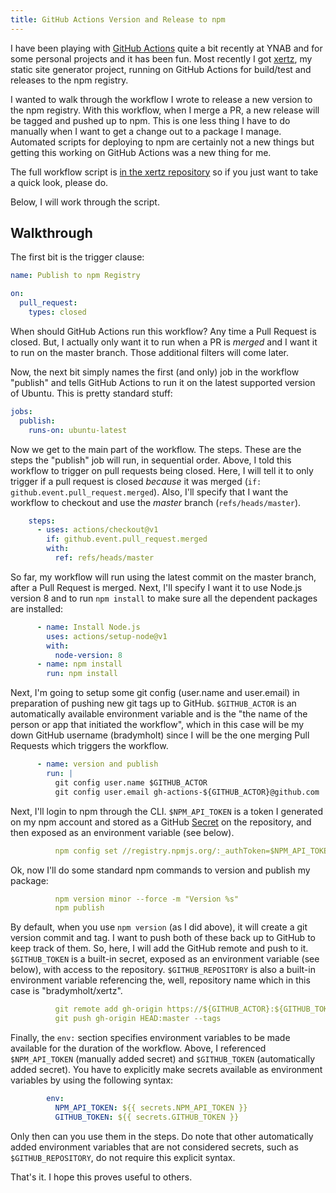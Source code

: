 ```yaml
---
title: GitHub Actions Version and Release to npm
---
```


I have been playing with [GitHub Actions](https://github.com/features/actions) quite a bit recently at YNAB and for some personal projects and it has been fun.  Most recently I got [xertz](https://github.com/bradymholt/xertz), my static site generator project, running on GitHub Actions for build/test and releases to the npm registry.

I wanted to walk through the workflow I wrote to release a new version to the npm registry.  With this workflow, when I merge a PR, a new release will be tagged and pushed up to npm.  This is one less thing I have to do manually when I want to get a change out to a package I manage.  Automated scripts for deploying to npm are certainly not a new things but getting this working on GitHub Actions was a new thing for me.

The full workflow script is [in the xertz repository](https://github.com/bradymholt/xertz/blob/master/.github/workflows/publish.yml) so if you just want to take a quick look, please do.

Below, I will work through the script.

## Walkthrough

The first bit is the trigger clause:

```yaml
name: Publish to npm Registry

on:
  pull_request:
    types: closed
```

 When should GitHub Actions run this workflow?  Any time a Pull Request is closed.  But, I actually only want it to run when a PR is _merged_ and I want it to run on the master branch.  Those additional filters will come later.

Now, the next bit simply names the first (and only) job in the workflow "publish" and tells GitHub Actions to run it on the latest supported version of Ubuntu.  This is pretty standard stuff:

```yaml
jobs:
  publish:
    runs-on: ubuntu-latest
```

Now we get to the main part of the workflow.  The steps.  These are the steps the "publish" job will run, in sequential order.  Above, I told this workflow to trigger on pull requests being closed.  Here, I will tell it to only trigger if a pull request is closed _because_ it was merged (`if: github.event.pull_request.merged`).  Also, I'll specify that I want the workflow to checkout and use the _master_ branch (`refs/heads/master`).

```yaml
    steps:
      - uses: actions/checkout@v1
        if: github.event.pull_request.merged
        with:
          ref: refs/heads/master
```

So far, my workflow will run using the latest commit on the master branch, after a Pull Request is merged.  Next, I'll specify I want it to use Node.js version 8 and to run `npm install` to make sure all the dependent packages are installed:

```yaml
      - name: Install Node.js
        uses: actions/setup-node@v1
        with:
          node-version: 8
      - name: npm install
        run: npm install
```
Next, I'm going to setup some git config (user.name and user.email) in preparation of pushing new git tags up to GitHub.  `$GITHUB_ACTOR` is an automatically available environment variable and is the "the name of the person or app that initiated the workflow", which in this case will be my down GitHub username (bradymholt) since I will be the one merging Pull Requests which triggers the workflow.

```yaml
      - name: version and publish
        run: |
          git config user.name $GITHUB_ACTOR
          git config user.email gh-actions-${GITHUB_ACTOR}@github.com
```

Next, I'll login to npm through the CLI.  `$NPM_API_TOKEN` is a token I generated on my npm account and stored as a GitHub [Secret](https://help.github.com/en/actions/automating-your-workflow-with-github-actions/virtual-environments-for-github-hosted-runners#creating-and-using-secrets-encrypted-variables) on the repository, and then exposed as an environment variable (see below).

```yaml
          npm config set //registry.npmjs.org/:_authToken=$NPM_API_TOKEN
```

Ok, now I'll do some standard npm commands to version and publish my package:

```yaml
          npm version minor --force -m "Version %s"
          npm publish
```

By default, when you use `npm version` (as I did above), it will create a git version commit and tag.  I want to push both of these back up to GitHub
to keep track of them.  So, here, I will add the GitHub remote and push to it. `$GITHUB_TOKEN` is a built-in secret, exposed as an environment variable (see below), with access to the repository.  `$GITHUB_REPOSITORY` is also a built-in environment variable referencing the, well, repository name which in this case is "bradymholt/xertz".

```yaml
          git remote add gh-origin https://${GITHUB_ACTOR}:${GITHUB_TOKEN}@github.com/${GITHUB_REPOSITORY}.git
          git push gh-origin HEAD:master --tags
```

Finally, the `env:` section specifies environment variables to be made available for the duration of the workflow.  Above, I referenced `$NPM_API_TOKEN` (manually added secret) and `$GITHUB_TOKEN` (automatically added secret).  You have to explicitly make secrets available as environment variables by using the following syntax:
```yaml
        env:
          NPM_API_TOKEN: ${{ secrets.NPM_API_TOKEN }}
          GITHUB_TOKEN: ${{ secrets.GITHUB_TOKEN }}
```

Only then can you use them in the steps.  Do note that other automatically added environment variables that are not considered secrets, such as `$GITHUB_REPOSITORY`, do not require this explicit syntax.

That's it.  I hope this proves useful to others.
